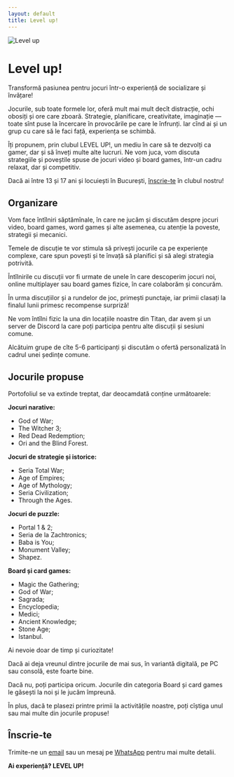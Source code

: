 ```yaml
---
layout: default
title: Level up!
---
```


![Level up](assets/mario.avif)

# Level up!

Transformă pasiunea pentru jocuri într-o experiență de socializare și învățare!

Jocurile, sub toate formele lor, oferă mult mai mult decît distracție, 
ochi obosiți și ore care zboară. Strategie, planificare, creativitate, 
imaginație — toate sînt puse la încercare în provocările pe care le 
înfrunți. Iar cînd ai și un grup cu care să le faci față, experiența 
se schimbă.

Îți propunem, prin clubul LEVEL UP!, un mediu în care să te dezvolți 
ca gamer, dar și să înveți multe alte lucruri. Ne vom juca, vom discuta 
strategiile și poveștile spuse de jocuri video și board games, într-un 
cadru relaxat, dar și competitiv.

Dacă ai între 13 și 17 ani și locuiești în București, [înscrie-te](#înscrie-te) în clubul nostru!

## Organizare
Vom face întîlniri săptămînale, în care ne jucăm și discutăm despre 
jocuri video, board games, word games și alte asemenea, cu atenție la 
poveste, strategii și mecanici.

Temele de discuție te vor stimula să privești jocurile ca pe experiențe complexe, care spun povești și te învață să planifici și să alegi strategia potrivită.

Întîlnirile cu discuții vor fi urmate de unele în care descoperim jocuri noi, online multiplayer sau board games fizice, în care colaborăm și concurăm.

În urma discuțiilor și a rundelor de joc, primești punctaje, iar primii clasați la finalul lunii primesc recompense surpriză!

Ne vom întîlni fizic la una din locațiile noastre din Titan, dar avem și un server de 
Discord la care poți participa pentru alte discuții și sesiuni comune.

Alcătuim grupe de cîte 5-6 participanți și discutăm o ofertă personalizată 
în cadrul unei ședințe comune.

## Jocurile propuse
Portofoliul se va extinde treptat, dar deocamdată conține următoarele:

**Jocuri narative:**
* God of War;
* The Witcher 3;
* Red Dead Redemption;
* Ori and the Blind Forest.

**Jocuri de strategie și istorice:**
* Seria Total War;
* Age of Empires;
* Age of Mythology;
* Seria Civilization;
* Through the Ages.

**Jocuri de puzzle:**
* Portal 1 & 2;
* Seria de la Zachtronics;
* Baba is You;
* Monument Valley;
* Shapez.

**Board și card games:**
* Magic the Gathering;
* God of War;
* Sagrada;
* Encyclopedia;
* Medici;
* Ancient Knowledge;
* Stone Age;
* Istanbul.

Ai nevoie doar de timp și curiozitate!

Dacă ai deja vreunul dintre jocurile de mai sus, în variantă digitală, pe PC sau consolă, este foarte bine. 

Dacă nu, poți participa oricum. Jocurile din categoria Board și card games le găsești la noi și le jucăm împreună.

În plus, dacă te plasezi printre primii la activitățile noastre, poți cîștiga unul sau mai multe din jocurile propuse!

## Înscrie-te
Trimite-ne un [email](mailto:adrianmanea@poligon-edu.ro) sau un mesaj pe [WhatsApp](https://wa.link/279kzl)
pentru mai multe detalii.

**Ai experiență? LEVEL UP!**